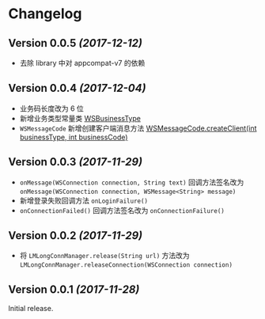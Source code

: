 # Changelog

## Version 0.0.5 *(2017-12-12)*

* 去除 library 中对 appcompat-v7 的依赖

## Version 0.0.4 *(2017-12-04)*

* 业务码长度改为 6 位
* 新增业务类型常量类 [WSBusinessType](https://github.com/UamaHZ/long-conn-manager/blob/master/library/src/main/java/cn/com/uama/longconnmanager/WSBusinessType.java)
* `WSMessageCode` 新增创建客户端消息方法 [WSMessageCode.createClient(int businessType, int businessCode)](https://github.com/UamaHZ/long-conn-manager/blob/e5dd47bdc355db3694fba74ce627b0eef54c5afb/library/src/main/java/cn/com/uama/longconnmanager/WSMessageCode.java#L48)


## Version 0.0.3 *(2017-11-29)*

* `onMessage(WSConnection connection, String text)` 回调方法签名改为 `onMessage(WSConnection connection, WSMessage<String> message)`
* 新增登录失败回调方法 `onLoginFailure()`
* `onConnectionFailed()` 回调方法签名改为 `onConnectionFailure()`

## Version 0.0.2 *(2017-11-29)*

* 将 `LMLongConnManager.release(String url)` 方法改为 `LMLongConnManager.releaseConnection(WSConnection connection)`

## Version 0.0.1 *(2017-11-28)*
Initial release.